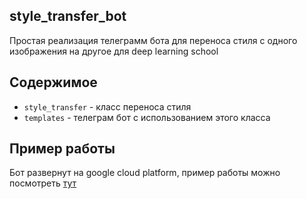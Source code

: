 ## style_transfer_bot
Простая реализация телеграмм бота для переноса стиля с одного изображения на другое для deep learning school

## Содержимое
 * `style_transfer`  - класс переноса стиля
 * `templates` - телеграм бот с использованием этого класса


## Пример работы
 Бот развернут на google cloud platform, пример работы можно посмотреть [тут](https://t.me/Style_transfer_simple_bot)
